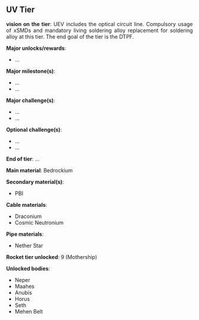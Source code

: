 ## UV Tier
<div align="justify">

**vision on the tier**:
UEV includes the optical circuit line. Compulsory usage of xSMDs and mandatory living soldering alloy replacement for soldering alloy at this tier. The end goal of the tier is the DTPF.


**Major unlocks/rewards**:
- ...

**Major milestone(s)**:
- ...
- ...

**Major challenge(s)**:
- ...
- ...

**Optional challenge(s)**:
- ...
- ...

**End of tier**: ...

**Main material**: Bedrockium

**Secondary material(s)**:
- PBI

**Cable materials**:
- Draconium
- Cosmic Neutronium

**Pipe materials**:
- Nether Star

**Rocket tier unlocked**: 9 (Mothership)

**Unlocked bodies**:
- Neper
- Maahes
- Anubis
- Horus
- Seth
- Mehen Belt

</div>

